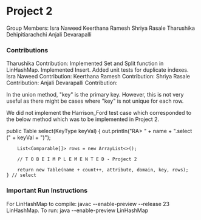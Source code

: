 # Project 2
Group Members: 
Isra Naweed 
Keerthana Ramesh
Shriya Rasale
Tharushika Dehipitiarachchi
Anjali Devarapalli

### Contributions
Tharushika Contribution: Implemented Set and Split function in LinHashMap. Implemented Insert. 
Added unit tests for duplicate indexes.
Isra Naweed Contribution: 
Keerthana Ramesh Contribution: 
Shriya Rasale Contribution: 
Anjali Devarapalli Contribution: 


In the union method, "key" is the primary key. However, this is not very useful as there might be cases where "key" is not unique for each row.

We did not implement the Harrison_Ford test case which corresponded to the below method which was to be 
implemented in Project 2.

public Table select(KeyType keyVal) {
        out.println("RA> " + name + ".select (" + keyVal + ")");

        List<Comparable[]> rows = new ArrayList<>();

        // T O B E I M P L E M E N T E D - Project 2

        return new Table(name + count++, attribute, domain, key, rows);
    } // select


### Important Run Instructions
For LinHashMap to compile: javac --enable-preview --release 23 LinHashMap.
To run: java --enable-preview LinHashMap


